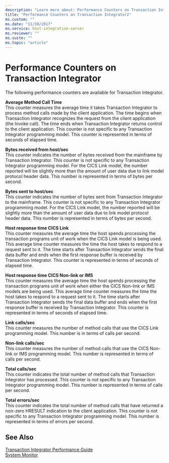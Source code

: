 ```yaml
---
description: "Learn more about: Performance Counters on Transaction Integrator"
title: "Performance Counters on Transaction Integrator2"
ms.custom: ""
ms.date: "11/30/2017"
ms.service: host-integration-server
ms.reviewer: ""
ms.suite: ""
ms.topic: "article"
---
```

# Performance Counters on Transaction Integrator
The following performance counters are available for Transaction Integrator.  
  
 **Average Method Call Time**  
 This counter measures the average time it takes Transaction Integrator to process method calls made by the client application. The time begins when Transaction Integrator recognizes the request from the client application (the Invoke call). The time ends when Transaction Integrator returns control to the client application. This counter is not specific to any Transaction Integrator programming model. This counter is represented in terms of seconds of elapsed time.  
  
 **Bytes received from host/sec**  
 This counter indicates the number of bytes received from the mainframe by Transaction Integrator. This counter is not specific to any Transaction Integrator programming model. For the CICS Link model, the number reported will be slightly more than the amount of user data due to link model protocol header data. This number is represented in terms of bytes per second.  
  
 **Bytes sent to host/sec**  
 This counter indicates the number of bytes sent from Transaction Integrator to the mainframe. This counter is not specific to any Transaction Integrator programming model. For the CICS Link model, the number reported will be slightly more than the amount of user data due to link model protocol header data. This number is represented in terms of bytes per second.  
  
 **Host response time CICS Link**  
 This counter measures the average time the host spends processing the transaction programs unit of work when the CICS Link model is being used. This average time counter measures the time the host takes to respond to a request sent to it. The time starts after Transaction Integrator sends the final data buffer and ends when the first response buffer is received by Transaction Integrator. This counter is represented in terms of seconds of elapsed time.  
  
 **Host response time CICS Non-link or IMS**  
 This counter measures the average time the host spends processing the transaction programs unit of work when either the CICS Non-link or IMS models are being used. This average time counter measures the time the host takes to respond to a request sent to it. The time starts after Transaction Integrator sends the final data buffer and ends when the first response buffer is received by Transaction Integrator. This counter is represented in terms of seconds of elapsed time.  
  
 **Link calls/sec**  
 This counter measures the number of method calls that use the CICS Link programming model. This number is in terms of calls per second.  
  
 **Non-link calls/sec**  
 This counter measures the number of method calls that use the CICS Non-link or IMS programming model. This number is represented in terms of calls per second.  
  
 **Total calls/sec**  
 This counter indicates the total number of method calls that Transaction Integrator has processed. This counter is not specific to any Transaction Integrator programming model. This number is represented in terms of calls per second.  
  
 **Total errors/sec**  
 This counter indicates the total number of method calls that have returned a non-zero HRESULT indication to the client application. This counter is not specific to any Transaction Integrator programming model. This number is represented in terms of errors per second.  
  
## See Also  
 [Transaction Integrator Performance Guide](./transaction-integrator-performance-guide1.md)   
 [System Monitor](../core/system-monitor1.md)
